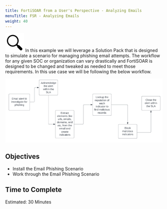 ```yaml
---
title: FortiSOAR from a User's Perspective - Analyzing Emails
menuTitle: FSR - Analyzing Emails
weight: 40
---
```


![search_icon](mag_glass.svg)
In this example we will leverage a Solution Pack that is designed to simulate a scenario for managing phishing email attempts. The workflow for any given SOC or organization can vary drastically and FortiSOAR is designed to be changed and tweaked as needed to meet those requirements.
In this use case we will be following the below workflow.

![Workflow](workflow.png)

## Objectives

- Install the Email Phishing Scenario
- Work through the Email Phishing Scenario

## Time to Complete

Estimated: 30 Minutes
